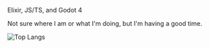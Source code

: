 Elixir, JS/TS, and Godot 4

Not sure where I am or what I'm doing, but I'm having a good time.

![Top Langs](https://github-readme-stats.vercel.app/api/top-langs/?username=jake-abed&hide=css,html&theme=transparent&langs_count=7)
